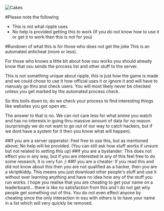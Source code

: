 ![Cakes](https://pbs.twimg.com/media/Cb-fJzrXIAEIM-F.jpg)

#Please note the following
- This is not what ripple uses
- No help is provided getting this to work (If you do not know how to use it or get it to work then this is not for you)

#Rundown of what this is for those who does not get the joke
This is an automated anticheat (more or less).

For those who knows a little bit about how osu works you should already know that osu sends the process list and other stuff to the server.

This is not something unique about ripple, this is just how the game is made and we could chose to use it how official uses it or ignore it and will have to manualy go thru and check users. You will most likely never be checked unless you get marked by the automated process check.

So this boils down to; do we check your process to find interesting things like websites you got open etc.

The answer to that is no. We can not care less for what anime you watch and has no interests in going thru massive amount of data for no reason (surprisingly we do not want to go out of our way to catch hackers, but if we dont have a system for it then you know what will happen).

##If you are a server opperator:
Feel free to use this, but as mentioned above; No help will be provided. (You can still ask how stuff works if unsure but not related to setting this up)
##If you are a bystander:
This does not effect you in any way, but if you are interested in any of this feel free to do some research, it is very fun ;)
##If you are a cheater:
If you read this and did not know about this then you are not qualified as a hacker, then you are a skriptkiddy. This means you just download other people's stuff and use it without ever learning anything and have no idea how any of the stuff you run works. I hope you realise that you are cheating to get your name on a leaderboard... there is like no satisfaction from this and I do not get why people get something out of this. You do not even effect anyone by cheating since the only interaction in osu with others is to have your name in a list which will very quickly be removed.
